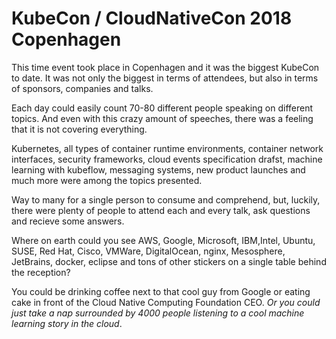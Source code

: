 
# KubeCon / CloudNativeCon 2018 Copenhagen


This time event took place in Copenhagen and it was the biggest KubeCon to date. It was not only the biggest in terms of attendees, but also in terms of sponsors, companies and talks.

Each day could easily count 70-80 different people speaking on different topics. And even with this crazy amount of speeches, there was a feeling that it is not covering everything.

Kubernetes, all types of container runtime environments, container network interfaces, security frameworks, cloud events specification drafst, machine learning with kubeflow, messaging systems, new product launches and much more were among the topics presented.

Way to many for a single person to consume and comprehend, but, luckily, there were plenty of people to attend each and every talk, ask questions and recieve some answers.

Where on earth could you see AWS, Google, Microsoft, IBM,Intel, Ubuntu, SUSE, Red Hat, Cisco, VMWare, DigitalOcean, nginx, Mesosphere, JetBrains, docker, eclipse and tons of other stickers on a single table behind the reception?

You could be drinking coffee next to that cool guy from Google or eating cake in front of the Cloud Native Computing Foundation CEO. _Or you could just take a nap surrounded by 4000 people listening to a cool machine learning story in the cloud_.
